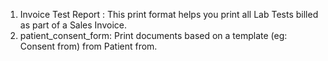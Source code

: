 1. Invoice Test Report : This print format helps you print all Lab Tests billed as part of a Sales Invoice.
2. patient_consent_form: Print documents based on a template (eg: Consent from) from Patient from.

